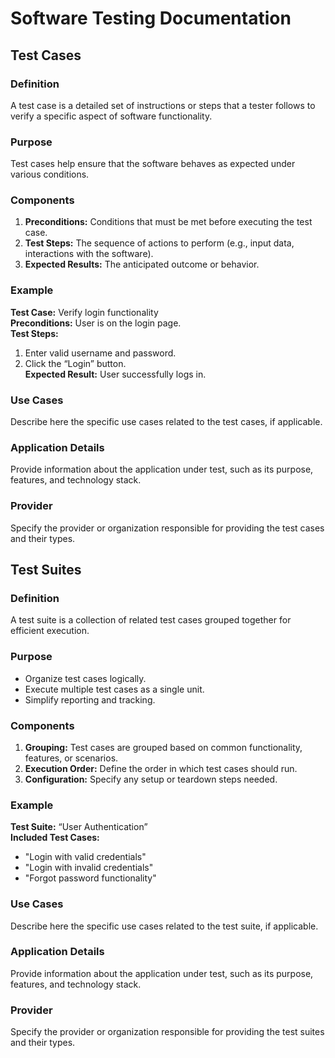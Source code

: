 # Software Testing Documentation

## Test Cases

### Definition
A test case is a detailed set of instructions or steps that a tester follows to verify a specific aspect of software functionality.

### Purpose
Test cases help ensure that the software behaves as expected under various conditions.

### Components
1. **Preconditions:** Conditions that must be met before executing the test case.
2. **Test Steps:** The sequence of actions to perform (e.g., input data, interactions with the software).
3. **Expected Results:** The anticipated outcome or behavior.

### Example
**Test Case:** Verify login functionality  
**Preconditions:** User is on the login page.  
**Test Steps:**  
1. Enter valid username and password.  
2. Click the “Login” button.  
**Expected Result:** User successfully logs in.

### Use Cases
Describe here the specific use cases related to the test cases, if applicable.

### Application Details
Provide information about the application under test, such as its purpose, features, and technology stack.

### Provider
Specify the provider or organization responsible for providing the test cases and their types.

## Test Suites

### Definition
A test suite is a collection of related test cases grouped together for efficient execution.

### Purpose
- Organize test cases logically.
- Execute multiple test cases as a single unit.
- Simplify reporting and tracking.

### Components
1. **Grouping:** Test cases are grouped based on common functionality, features, or scenarios.
2. **Execution Order:** Define the order in which test cases should run.
3. **Configuration:** Specify any setup or teardown steps needed.

### Example
**Test Suite:** “User Authentication”  
**Included Test Cases:**
- "Login with valid credentials"
- "Login with invalid credentials"
- "Forgot password functionality"

### Use Cases
Describe here the specific use cases related to the test suite, if applicable.

### Application Details
Provide information about the application under test, such as its purpose, features, and technology stack.

### Provider
Specify the provider or organization responsible for providing the test suites and their types.
